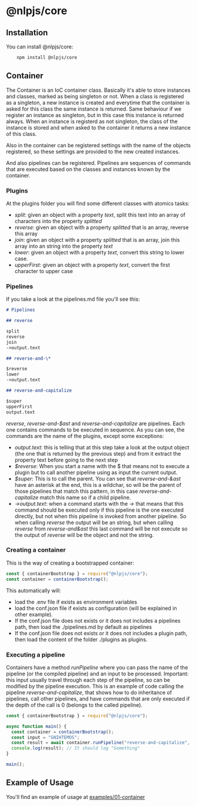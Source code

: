 # @nlpjs/core

## Installation

You can install @nlpjs/core:

```bash
    npm install @nlpjs/core
```

## Container

The Container is an IoC container class. Basically it's able to store instances and classes, marked as being singleton or not.
When a class is registered as a singleton, a new instance is created and everytime that the container is asked for this class the same instance is returned. Same behaviour if we register an instance as singleton, but in this case this instance is returned always.
When an instance is registerd as not singleton, the class of the instance is stored and when asked to the container it returns a new instance of this class.

Also in the container can be registered settings with the name of the objects registered, so these settings are provided to the new created instances.

And also pipelines can be registered. Pipelines are sequences of commands that are executed based on the classes and instances known by the container.

### Plugins

At the plugins folder you will find some different classes with atomics tasks:

- _split_: given an object with a property _text_, split this text into an array of characters into the property _splitted_
- _reverse_: given an object with a property _splitted_ that is an array, reverse this array
- _join_: given an object with a property _splitted_ that is an array, join this array into an string into the property _text_
- _lower_: given an object with a property _text_, convert this string to lower case.
- _upperFirst_: given an object with a property _text_, convert the first character to upper case

### Pipelines

If you take a look at the pipelines.md file you'll see this:

```markdown
# Pipelines

## reverse

split
reverse
join
->output.text

## reverse-and-\*

$reverse
lower
->output.text

## reverse-and-capitalize

$super
upperFirst
output.text
```

_reverse_, _reverse-and-$ast_ and _reverse-and-capitalize_ are pipelines. Each one contains commands to be executed in sequence. As you can see, the commands are the name of the plugins, except some exceptions:

- _output.text_: this is telling that at this step take a look at the output object (the one that is returned by the previous step) and from it extract the property text before going to the next step
- _$reverse_: When you start a name with the $ that means not to execute a plugin but to call another pipeline using as input the current output.
- _$super_: This is to call the parent. You can see that _reverse-and-&ast_ have an asterisk at the end, this is a wildchar, so will be the parent of those pipelines that match this pattern, in this case _reverse-and-capitalize_ match this name so if a child pipeline.
- _->output.text_: when a command starts with the _->_ that means that this command should be executed only if this pipeline is the one executed directly, but not when this pipeline is invoked from another pipeline. So when calling _reverse_ the output will be an string, but when calling _reverse_ from _reverse-and&ast_ this last command will be not execute so the output of _reverse_ will be the object and not the string.

### Creating a container

This is the way of creating a bootstrapped container:

```javascript
const { containerBootstrap } = require("@nlpjs/core");
const container = containerBootstrap();
```

This automatically will:

- load the .env file if exists as environment variables
- load the conf.json file if exists as configuration (will be explained in other example).
- If the conf.json file does not exists or it does not includes a pipelines path, then load the ./pipelines.md by default as pipelines
- If the conf.json file does not exists or it does not includes a plugin path, then load the content of the folder ./plugins as plugins.

### Executing a pipeline

Containers have a method _runPipeline_ where you can pass the name of the pipeline (or the compiled pipeline) and an input to be processed.
Important: this input usually travel through each step of the pipeline, so can be modified by the pipeline execution.
This is an example of code calling the pipeline _reverse-and-capitalize_, that shows how to do inheritance of pipelines, call other pipelines, and have commands that are only executed if the depth of the call is 0 (belongs to the called pipeline).

```javascript
const { containerBootstrap } = require("@nlpjs/core");

async function main() {
  const container = containerBootstrap();
  const input = "GNIHTEMOS";
  const result = await container.runPipeline("reverse-and-capitalize", input);
  console.log(result); // It should log "Something"
}

main();
```

## Example of Usage

You'll find an example of usage at [examples/01-container](../../examples/01-container/README.md)
